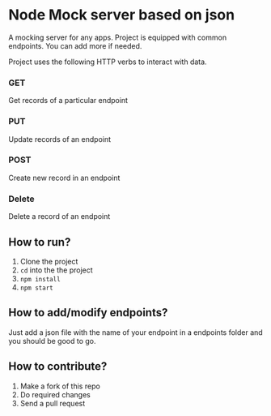 # Node Mock server based on json

A mocking server for any apps. Project is equipped with common endpoints. You can add more if needed.

Project uses the following HTTP verbs to interact with data.

### GET
Get records of a particular endpoint

### PUT
Update records of an endpoint

### POST
Create new record in an endpoint

### Delete
Delete a record of an endpoint

## How to run?

1. Clone the project 
2. `cd` into the the project 
3. `npm install`
4. `npm start`

## How to add/modify endpoints?

Just add a json file with the name of your endpoint in a endpoints folder and you should be good to go.

## How to contribute?

1. Make a fork of this repo 
2. Do required changes
3. Send a pull request